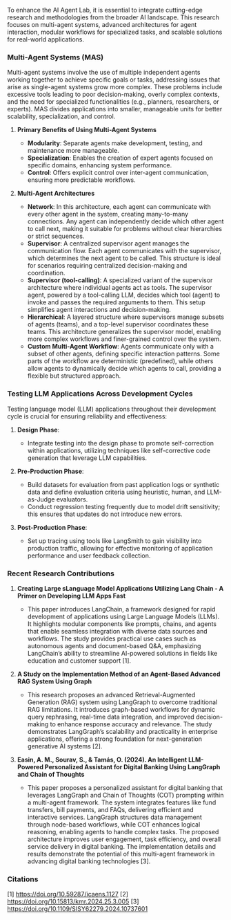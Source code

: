 To enhance the AI Agent Lab, it is essential to integrate cutting-edge research and methodologies from the broader AI landscape. This research focuses on multi-agent systems, advanced architectures for agent interaction, modular workflows for specialized tasks, and scalable solutions for real-world applications.


### Multi-Agent Systems (MAS)
Multi-agent systems involve the use of multiple independent agents working together to achieve specific goals or tasks, addressing issues that arise as single-agent systems grow more complex. These problems include excessive tools leading to poor decision-making, overly complex contexts, and the need for specialized functionalities (e.g., planners, researchers, or experts). MAS divides applications into smaller, manageable units for better scalability, specialization, and control.

1. **Primary Benefits of Using Multi-Agent Systems**
    - **Modularity**: Separate agents make development, testing, and maintenance more manageable.
    - **Specialization**: Enables the creation of expert agents focused on specific domains, enhancing system performance.
    - **Control**: Offers explicit control over inter-agent communication, ensuring more predictable workflows.

2. **Multi-Agent Architectures**
    - **Network**: In this architecture, each agent can communicate with every other agent in the system, creating many-to-many connections. Any agent can independently decide which other agent to call next, making it suitable for problems without clear hierarchies or strict sequences.
    - **Supervisor**: A centralized supervisor agent manages the communication flow. Each agent communicates with the supervisor, which determines the next agent to be called. This structure is ideal for scenarios requiring centralized decision-making and coordination.
    - **Supervisor (tool-calling)**: A specialized variant of the supervisor architecture where individual agents act as tools. The supervisor agent, powered by a tool-calling LLM, decides which tool (agent) to invoke and passes the required arguments to them. This setup simplifies agent interactions and decision-making.
    - **Hierarchical**: A layered structure where supervisors manage subsets of agents (teams), and a top-level supervisor coordinates these teams. This architecture generalizes the supervisor model, enabling more complex workflows and finer-grained control over the system.
    - **Custom Multi-Agent Workflow**: Agents communicate only with a subset of other agents, defining specific interaction patterns. Some parts of the workflow are deterministic (predefined), while others allow agents to dynamically decide which agents to call, providing a flexible but structured approach.


### Testing LLM Applications Across Development Cycles

Testing language model (LLM) applications throughout their development cycle is crucial for ensuring reliability and effectiveness:

1. **Design Phase**:
   - Integrate testing into the design phase to promote self-correction within applications, utilizing techniques like self-corrective code generation that leverage LLM capabilities.

2. **Pre-Production Phase**:
   - Build datasets for evaluation from past application logs or synthetic data and define evaluation criteria using heuristic, human, and LLM-as-Judge evaluators.
   - Conduct regression testing frequently due to model drift sensitivity; this ensures that updates do not introduce new errors.

3. **Post-Production Phase**:
   - Set up tracing using tools like LangSmith to gain visibility into production traffic, allowing for effective monitoring of application performance and user feedback collection.


### Recent Research Contributions

1. **Creating Large sLanguage Model Applications Utilizing Lang Chain - A Primer on Developing LLM Apps Fast**
    - This paper introduces LangChain, a framework designed for rapid development of applications using Large Language Models (LLMs). It highlights modular components like prompts, chains, and agents that enable seamless integration with diverse data sources and workflows. The study provides practical use cases such as autonomous agents and document-based Q&A, emphasizing LangChain’s ability to streamline AI-powered solutions in fields like education and customer support [1].

2. **A Study on the Implementation Method of an Agent-Based Advanced RAG System Using Graph**
    - This research proposes an advanced Retrieval-Augmented Generation (RAG) system using LangGraph to overcome traditional RAG limitations. It introduces graph-based workflows for dynamic query rephrasing, real-time data integration, and improved decision-making to enhance response accuracy and relevance. The study demonstrates LangGraph’s scalability and practicality in enterprise applications, offering a strong foundation for next-generation generative AI systems [2].

3. **Easin, A. M., Sourav, S., & Tamás, O. (2024). An Intelligent LLM-Powered Personalized Assistant for Digital Banking Using LangGraph and Chain of Thoughts**
    - This paper proposes a personalized assistant for digital banking that leverages LangGraph and Chain of Thoughts (COT) prompting within a multi-agent framework. The system integrates features like fund transfers, bill payments, and FAQs, delivering efficient and interactive services. LangGraph structures data management through node-based workflows, while COT enhances logical reasoning, enabling agents to handle complex tasks. The proposed architecture improves user engagement, task efficiency, and overall service delivery in digital banking. The implementation details and results demonstrate the potential of this multi-agent framework in advancing digital banking technologies [3].

### Citations

[1] https://doi.org/10.59287/icaens.1127
[2] https://doi.org/10.15813/kmr.2024.25.3.005
[3] https://doi.org/10.1109/SISY62279.2024.10737601
